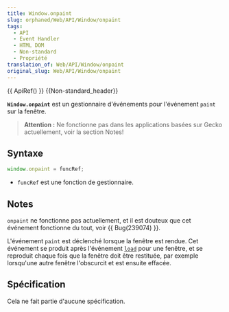 ```yaml
---
title: Window.onpaint
slug: orphaned/Web/API/Window/onpaint
tags:
  - API
  - Event Handler
  - HTML DOM
  - Non-standard
  - Propriété
translation_of: Web/API/Window/onpaint
original_slug: Web/API/Window/onpaint
---
```

{{ ApiRef() }} {{Non-standard_header}}

**`Window.onpaint`** est un gestionnaire d'événements pour l'événement `paint` sur la fenêtre.

> **Attention :** Ne fonctionne pas dans les applications basées sur Gecko actuellement, voir la section Notes!

## Syntaxe

```js
window.onpaint = funcRef;
```

- `funcRef` est une fonction de gestionnaire.

## Notes

`onpaint` ne fonctionne pas actuellement, et il est douteux que cet événement fonctionne du tout, voir {{ Bug(239074) }}.

L'événement `paint` est déclenché lorsque la fenêtre est rendue. Cet événement se produit après l'événement [`load`](/fr//docs/Web/API/Window/load_event) pour une fenêtre, et se reproduit chaque fois que la fenêtre doit être restituée, par exemple lorsqu'une autre fenêtre l'obscurcit et est ensuite effacée.

## Spécification

Cela ne fait partie d'aucune spécification.
